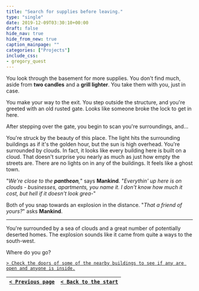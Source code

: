 ```yaml
---
title: "Search for supplies before leaving."
type: "single"
date: 2019-12-09T03:30:10+00:00
draft: false
hide_nav: true
hide_from_new: true
caption_mainpage: ""
categories: ["Projects"]
include_css:
- gregory_quest
---
```


You look through the basement for more supplies. You don't find much, aside from **two candles** and a **grill lighter**. You take them with you, just in case.

You make your way to the exit. You step outside the structure, and you're greeted with an old rusted gate. Looks like someone broke the lock to get in here.

After stepping over the gate, you begin to scan you're surroundings, and…

You're struck by the beauty of this place. The light hits the surrounding buildings as if it's the golden hour, but the sun is high overhead. You're surrounded by clouds. In fact, it looks like every building here is built on a cloud. That doesn't surprise you nearly as much as just how empty the streets are. There are no lights on in any of the buildings. It feels like a ghost town.

"*We're close to the **pantheon**,*" says **Mankind**. "*Everythin' up here is on clouds - businesses, apartments, you name it. I don't know how much it cost, but hell if it doesn't look grea-*"

Both of you snap towards an explosion in the distance. "*That a friend of yours?*" asks **Mankind**.

---

You're surrounded by a sea of clouds and a great number of potentially deserted homes. The explosion sounds like it came from quite a ways to the south-west.

Where do you go?

[``> Check the doors of some of the nearby buildings to see if any are open and anyone is inside.``](../37)

|[``< Previous page``](../35)|[``< Back to the start``](../)|
|---|---|
